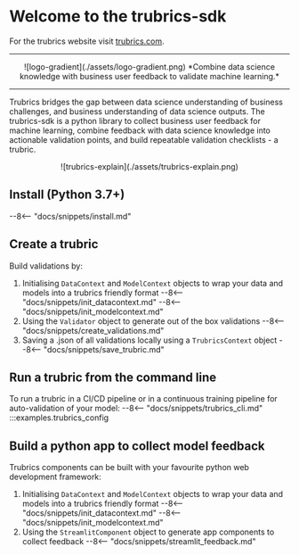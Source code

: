 # Welcome to the trubrics-sdk
For the trubrics website visit [trubrics.com](https://www.trubrics.com/home).

-------
<center>
![logo-gradient](./assets/logo-gradient.png)
*Combine data science knowledge with business user feedback to validate machine learning.*
</center>

-------

Trubrics bridges the gap between data science understanding of business challenges, and business understanding of data science outputs. The trubrics-sdk is a python library to collect business user feedback for machine learning, combine feedback with data science knowledge into actionable validation points, and build repeatable validation checklists - a trubric.

<center>
![trubrics-explain](./assets/trubrics-explain.png)
</center>

## Install (Python 3.7+)
--8<-- "docs/snippets/install.md"

## Create a trubric
Build validations by:

1. Initialising `DataContext` and `ModelContext` objects to wrap your data and models into a trubrics friendly format
--8<-- "docs/snippets/init_datacontext.md"
--8<-- "docs/snippets/init_modelcontext.md"
2. Using the `Validator` object to generate out of the box validations
--8<-- "docs/snippets/create_validations.md"
3. Saving a .json of all validations locally using a `TrubricsContext` object
--8<-- "docs/snippets/save_trubric.md"

## Run a trubric from the command line
To run a trubric in a CI/CD pipeline or in a continuous training pipeline for auto-validation of your model:
--8<-- "docs/snippets/trubrics_cli.md"
:::examples.trubrics_config

## Build a python app to collect model feedback
Trubrics components can be built with your favourite python web development framework:

1. Initialising `DataContext` and `ModelContext` objects to wrap your data and models into a trubrics friendly format
--8<-- "docs/snippets/init_datacontext.md"
--8<-- "docs/snippets/init_modelcontext.md"
2. Using the `StreamlitComponent` object to generate app components to collect feedback
--8<-- "docs/snippets/streamlit_feedback.md"
